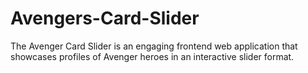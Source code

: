 # Avengers-Card-Slider
The Avenger Card Slider is an engaging frontend web application that showcases profiles of Avenger heroes in an interactive slider format.
